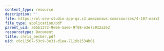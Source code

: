 ```yaml
---
content_type: resource
description: ''
file: https://ol-ocw-studio-app-qa.s3.amazonaws.com/courses/4-107-march-portfolio-seminar-fall-2003/c0c1150753c93e31d1ea7119b1534b01_chris_becker.pdf
file_type: application/pdf
parent_uid: a65b1372-9e66-5ae6-9f08-e3e75912a2e2
resourcetype: Document
title: chris_becker.pdf
uid: c0c11507-53c9-3e31-d1ea-7119b1534b01
---
```

